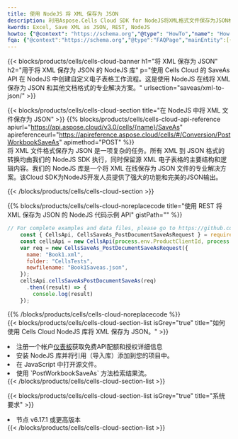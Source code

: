 ```yaml
---
title: 使用 NodeJS 将 XML 保存为 JSON
description: 利用Aspose.Cells Cloud SDK for NodeJS将XML格式文件保存为JSON格式文件。
kwords: Excel, Save XML as JSON, REST, NodeJS
howto: {"@context": "https://schema.org","@type": "HowTo","name": "How to save XML as JSON using the Cells Cloud NodeJS library.","description": "How to save XML as JSON using the Cells Cloud NodeJS library.","image": {"@type": "ImageObject"},"url": "/nodejs/saveas/xml-to-json/","step": [{ "@type": "HowToStep","name": "How to save XML as JSON using the Cells Cloud NodeJS library. step 1", "image": {"@type": "ImageObject",},"url": "/nodejs/saveas/xml-to-json/","text": "Register an account at <a href='https://dashboard.aspose.cloud/'>Dashboard</a> to get free API quota & authorization details",},{ "@type": "HowToStep","name": "How to save XML as JSON using the Cells Cloud NodeJS library. step 1", "image": {"@type": "ImageObject",},"url": "/nodejs/saveas/xml-to-json/","text": "Install NodeJS library and add the reference (import the library) to your project.",},{ "@type": "HowToStep","name": "How to save XML as JSON using the Cells Cloud NodeJS library. step 1", "image": {"@type": "ImageObject",},"url": "/nodejs/saveas/xml-to-json/","text": "Open the source file in JavaScript.",},{ "@type": "HowToStep","name": "How to save XML as JSON using the Cells Cloud NodeJS library. step 1", "image": {"@type": "ImageObject",},"url": "/nodejs/saveas/xml-to-json/","text": "Use the `PostWorkbookSaveAs` method to retrieve the resulting stream.",}, ],"supply": {"@type": "HowToSupply","name": "document"},"tool": [{"@type": "HowToTool","name": "Visual Studio, Visual Studio Code, WebStorm"},{"@type": "HowToTool","name": "Aspose Cells"}],"totalTime": "PT6M"}
fqa: {"@context":"https://schema.org","@type":"FAQPage","mainEntity":[{"@type":"Question","name":"Why save file as other formats file in C# using REST API?","acceptedAnswer":{"@type":"Answer","text":"Documents are encoded in many ways, and some files may be incompatible with the software you use. To open and read such files, just save them as appropriate file formats.<br/><ol><li>Install .NET SDK and add the reference (import the library) to your project.</li><li>Open the source file in C# using REST API.</li><li>Call the PostWorkbookSaveAsRequest() method, passing an output filename with required extension.</li><li>Get the result of save as a separate file.</li></ol>"}},{"@type":"Question","name":"What file formats can I save as with your C# library?","acceptedAnswer":{"@type":"Answer","text":"We support a variety of file formats for conversion using .NET library, including XLSX, Excel, xls , PDF, CSV, HTML, Markdown, XML, PNG, JPG, TIFF, Json, TXT and many more."}},{"@type":"Question","name":"What is the maximum allowed file size for conversion using this .NET library?","acceptedAnswer":{"@type":"Answer","text":"There are no file size limits for format conversions using .NET library."}}]}
---
```

{{< blocks/products/cells/cells-cloud-banner h1="将 XML 保存为 JSON" h2="用于将 XML 保存为 JSON 的 NodeJS 库" p="使用 Cells Cloud 的 SaveAs API 在 NodeJS 中创建自定义电子表格工作流程。这是使用 NodeJS 在线将 XML 保存为 JSON 和其他文档格式的专业解决方案。" urlsection="saveas/xml-to-json/" >}}

{{< blocks/products/cells/cells-cloud-section title="在 NodeJS 中将 XML 文件保存为 JSON" >}}
{{% blocks/products/cells/cells-cloud-api-reference apiurl="https://api.aspose.cloud/v3.0/cells/{name}/SaveAs" apireferenceurl="https://apireference.aspose.cloud/cells/#/Conversion/PostWorkbookSaveAs" apimethod="POST" %}}
<br/>
将 XML 文件格式保存为 JSON 是一项复杂的任务。所有 XML 到 JSON 格式的转换均由我们的 NodeJS SDK 执行，同时保留源 XML 电子表格的主要结构和逻辑内容。我们的 NodeJS 库是一个将 XML 在线保存为 JSON 文件的专业解决方案。该Cloud SDK为NodeJS开发人员提供了强大的功能和完美的JSON输出。

{{< /blocks/products/cells/cells-cloud-section >}}

{{% blocks/products/cells/cells-cloud-noreplacecode title="使用 REST 将 XML 保存为 JSON 的 NodeJS 代码示例 API" gistPath="" %}}
  
```js
// For complete examples and data files, please go to https://github.com/aspose-cells-cloud/aspose-cells-cloud-node/
    const { CellsApi, CellsSaveAs_PostDocumentSaveAsRequest } = require("asposecellscloud");
    const cellsApi = new CellsApi(process.env.ProductClientId, process.env.ProductClientSecret);
    var req = new CellsSaveAs_PostDocumentSaveAsRequest({
      name: "Book1.xml",
      folder: "CellsTests",
      newfilename: "Book1Saveas.json",
    });
    cellsApi.cellsSaveAsPostDocumentSaveAs(req)
      .then((result) => {
        console.log(result)
    });
```
  
{{% /blocks/products/cells/cells-cloud-noreplacecode %}}
<br/>
{{< blocks/products/cells/cells-cloud-section-list isGrey="true" title="如何使用 Cells Cloud NodeJS 库将 XML 保存为 JSON。" >}}
<li>注册一个帐户<a href="https://dashboard.aspose.cloud/">仪表板</a>获取免费API配额和授权详细信息</li>
<li>安装 NodeJS 库并将引用（导入库）添加到您的项目中。</li>
<li>在 JavaScript 中打开源文件。</li>
<li>使用 `PostWorkbookSaveAs` 方法检索结果流。</li>
{{< /blocks/products/cells/cells-cloud-section-list >}}

{{< blocks/products/cells/cells-cloud-section-list isGrey="true" title="系统要求" >}}
<li>节点 v6.17.1 或更高版本</li>
{{< /blocks/products/cells/cells-cloud-section-list >}}
